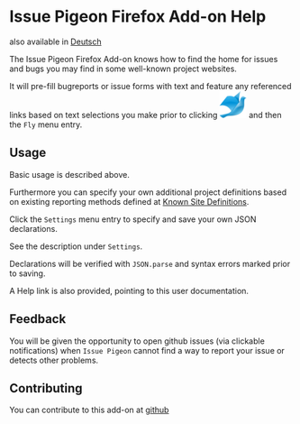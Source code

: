 # Issue Pigeon Firefox Add-on Help

also available in [Deutsch](HELP-de.html)

The Issue Pigeon Firefox Add-on knows how to find the home for issues
and bugs you may find in some well-known project websites.

It will pre-fill bugreports or issue forms with text and feature any
referenced links based on text selections you make prior to clicking
![Issue Pigeon Logo](icon48.png) and then the `Fly` menu entry.

## Usage

Basic usage is described above.

Furthermore you can specify your own additional project definitions
based on existing reporting methods defined at
[Known Site Definitions](known-origins.js).

Click the `Settings` menu entry to specify and save your own JSON
declarations.

See the description under `Settings`.

Declarations will be verified with
`JSON.parse` and syntax errors marked prior to saving.

A Help link is also provided, pointing to this user documentation.

## Feedback

You will be given the opportunity to open github issues (via clickable
notifications) when `Issue Pigeon` cannot find a way to report your
issue or detects other problems.

## Contributing

You can contribute to this add-on at
[github](https://github.com/anaran/IssuePigeonFirefox)
